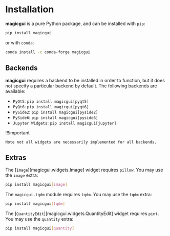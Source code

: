 # Installation

**magicgui** is a pure Python package, and can be installed with `pip`:

```bash
pip install magicgui
```

or with `conda`:

```bash
conda install -c conda-forge magicgui
```

## Backends

**magicgui** requires a backend to be installed in order to function, but it
does not specify a particular backend by default.  The following backends are
available:

- `PyQt5`:  `pip install magicgui[pyqt5]`
- `PyQt6`:  `pip install magicgui[pyqt6]`
- `PySide2`:  `pip install magicgui[pyside2]`
- `PySide6`:  `pip install magicgui[pyside6]`
- `Jupyter Widgets`:  `pip install magicgui[jupyter]`

!!!important

    Note not all widgets are necessarily implemented for all backends.

## Extras

The [`Image`][magicgui.widgets.Image] widget requires `pillow`. You may use the `image` extra:

```bash
pip install magicgui[image]
```

The `magicgui.tqdm` module requires `tqdm`. You may use the `tqdm` extra:

```bash
pip install magicgui[tqdm]
```

The [`QuantityEdit`][magicgui.widgets.QuantityEdit] widget requires `pint`.
You may use the `quantity` extra:

```bash
pip install magicgui[quantity]
```
